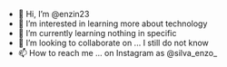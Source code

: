- 👋 Hi, I’m @enzin23
- 👀 I’m interested in learning more about technology
- 🌱 I’m currently learning nothing in specific
- 💞️ I’m looking to collaborate on ... I still do not know
- 📫 How to reach me ... on Instagram as @silva_enzo_

<!---
enzin23/enzin23 is a ✨ special ✨ repository because its `README.md` (this file) appears on your GitHub profile.
You can click the Preview link to take a look at your changes.
--->
